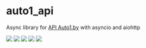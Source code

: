 
# auto1_api
Async library for [API Auto1.by](https://auto1.by/help/api2 "API Auto1.by") with asyncio and aiohttp

![](https://img.shields.io/github/stars/bl4ckm45k/auto1_api.svg) ![](https://img.shields.io/github/forks/bl4ckm45k/auto1_api.svg)  ![](https://img.shields.io/github/issues/bl4ckm45k/auto1_api.svg) ![](https://img.shields.io/pypi/dm/auto1_api.svg?) ![](https://img.shields.io/pypi/v/auto1_api.svg)
